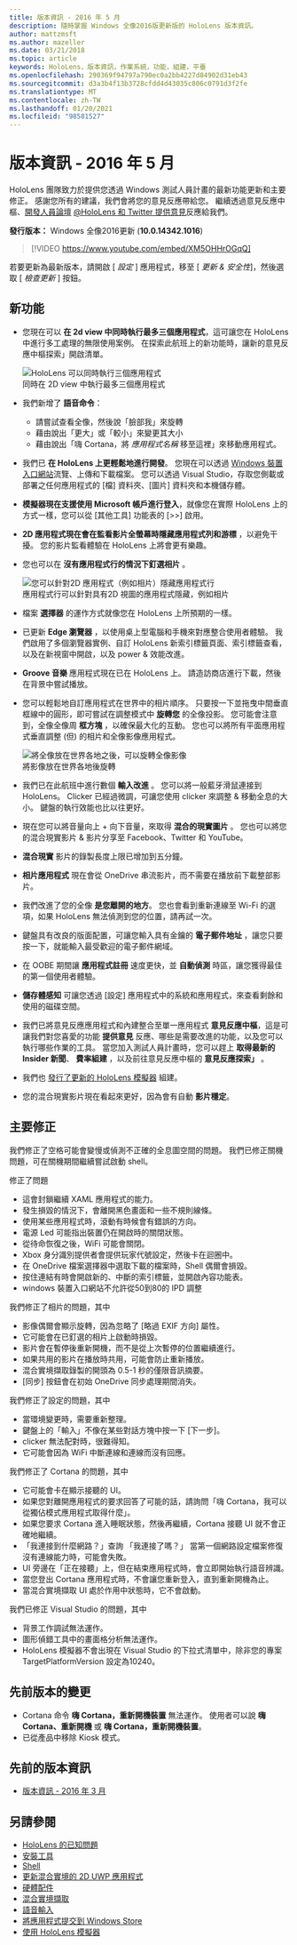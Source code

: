 ```yaml
---
title: 版本資訊 - 2016 年 5 月
description: 隨時掌握 Windows 全像2016版更新版的 HoloLens 版本資訊。
author: mattzmsft
ms.author: mazeller
ms.date: 03/21/2018
ms.topic: article
keywords: HoloLens，版本資訊，作業系統，功能，組建，平臺
ms.openlocfilehash: 290369f94797a790ec0a2bb4227d84902d31eb43
ms.sourcegitcommit: d3a3b4f13b3728cfdd4d43035c806c0791d3f2fe
ms.translationtype: MT
ms.contentlocale: zh-TW
ms.lasthandoff: 01/20/2021
ms.locfileid: "98581527"
---
```

# <a name="release-notes---may-2016"></a>版本資訊 - 2016 年 5 月

HoloLens 團隊致力於提供您透過 Windows 測試人員計畫的最新功能更新和主要修正。 感謝您所有的建議，我們會將您的意見反應帶給您。 繼續透過意見反應中樞、[開發人員論壇](https://forums.hololens.com) [ @HoloLens 和 Twitter ](https://twitter.com/hololens)[提供意見](/windows/mixed-reality/give-us-feedback)反應給我們。

**發行版本：** Windows 全像2016更新 (**10.0.14342.1016**) 

>[!VIDEO https://www.youtube.com/embed/XM5OHHrOGqQ]

若要更新為最新版本，請開啟 [ *設定* ] 應用程式，移至 [ *更新 & 安全性*]，然後選取 [ *檢查更新* ] 按鈕。

## <a name="new-features"></a>新功能

* 您現在可以 **在 2d view 中同時執行最多三個應用程式**，這可讓您在 HoloLens 中進行多工處理的無限使用案例。 在探索此航班上的新功能時，讓新的意見反應中樞探索」開啟清單。

  ![HoloLens 可以同時執行三個應用程式](images/img-3625-400px.jpg)<br>
  同時在 2D view 中執行最多三個應用程式

* 我們新增了 **語音命令**：
   * 請嘗試查看全像，然後說「臉部我」來旋轉
   * 藉由說出「更大」或「較小」來變更其大小
   * 藉由說出「嗨 Cortana，將 *應用程式名稱* 移至這裡」來移動應用程式。
* 我們已 **在 HoloLens 上更輕鬆地進行開發**。 您現在可以透過 [Windows 裝置入口網站](/windows/mixed-reality/develop/platform-capabilities-and-apis/using-the-windows-device-portal)流覽、上傳和下載檔案。 您可以透過 Visual Studio，存取您側載或部署之任何應用程式的 [檔] 資料夾、[圖片] 資料夾和本機儲存體。
* **模擬器現在支援使用 Microsoft 帳戶進行登入**，就像您在實際 HoloLens 上的方式一樣，您可以從 [其他工具] 功能表的 [>>] 啟用。
* **2D 應用程式現在會在監看影片全螢幕時隱藏應用程式列和游標** ，以避免干擾。 您的影片監看體驗在 HoloLens 上將會更有樂趣。
* 您也可以在 **沒有應用程式行的情況下釘選相片** 。

  ![您可以針對2D 應用程式（例如相片）隱藏應用程式行](images/img-3626-400px.jpg)<br>
  應用程式行可以針對具有2D 視圖的應用程式隱藏，例如相片

* 檔案 **選擇器** 的運作方式就像您在 HoloLens 上所預期的一樣。
* 已更新 **Edge 瀏覽器** ，以使用桌上型電腦和手機來對應整合使用者體驗。 我們啟用了多個瀏覽器實例、自訂 HoloLens 新索引標籤頁面、索引標籤查看，以及在新視窗中開啟，以及 power & 效能改進。
* **Groove 音樂** 應用程式現在已在 HoloLens 上。 請造訪商店進行下載，然後在背景中嘗試播放。
* 您可以輕鬆地自訂應用程式在世界中的相片順序。 只要按一下並拖曳中間垂直框線中的圓形，即可嘗試在調整模式中 **旋轉您** 的全像投影。 您可能會注意到，全像全像周 **框方塊** ，以確保最大化的互動。 您也可以將所有平面應用程式垂直調整 (但) 的相片和全像影像應用程式。

  ![將全像放在世界各地之後，可以旋轉全像影像](images/img-3627-400px.jpg)<br>
  將影像放在世界各地後旋轉

* 我們已在此航班中進行數個 **輸入改進** 。 您可以將一般藍牙滑鼠連接到 HoloLens。 Clicker 已經過微調，可讓您使用 clicker 來調整 & 移動全息的大小。 鍵盤的執行效能也比以往更好。
* 現在您可以將音量向上 + 向下音量，來取得 **混合的現實圖片** 。 您也可以將您的混合現實影片 & 影片分享至 Facebook、Twitter 和 YouTube。
* **混合現實** 影片的錄製長度上限已增加到五分鐘。
* **相片應用程式** 現在會從 OneDrive 串流影片，而不需要在播放前下載整部影片。
* 我們改進了您的全像 **是您離開的地方**。 您也會看到重新連線至 Wi-Fi 的選項，如果 HoloLens 無法偵測到您的位置，請再試一次。
* 鍵盤具有改良的版面配置，可讓您輸入具有金鑰的 **電子郵件地址** ，讓您只要按一下，就能輸入最受歡迎的電子郵件網域。
* 在 OOBE 期間讓 **應用程式註冊** 速度更快，並 **自動偵測** 時區，讓您獲得最佳的第一個使用者體驗。
* **儲存體感知** 可讓您透過 [設定] 應用程式中的系統和應用程式，來查看剩餘和使用的磁碟空間。
* 我們已將意見反應應用程式和內建整合至單一應用程式 **意見反應中樞**，這是可讓我們對您喜愛的功能 **提供意見** 反應、哪些是需要改進的功能，以及您可以執行哪些作業的工具。 當您加入測試人員計畫時，您可以趕上 **取得最新的 Insider 新聞**、 **費率組建** ，以及前往意見反應中樞的 **意見反應探索」** 。
* 我們也 [發行了更新的 HoloLens 模擬器](/windows/mixed-reality/develop/install-the-tools) 組建。
* 您的混合現實影片現在看起來更好，因為會有自動 **影片穩定**。

## <a name="major-fixes"></a>主要修正

我們修正了空格可能會變慢或偵測不正確的全息圖空間的問題。 我們已修正關機問題，可在關機期間繼續嘗試啟動 shell。

修正了問題
* 這會封鎖繼續 XAML 應用程式的能力。
* 發生損毀的情況下，會離開黑色畫面和一些不規則線條。
* 使用某些應用程式時，滾動有時候會有錯誤的方向。
* 電源 Led 可能指出裝置仍在開啟時的關閉狀態。
* 從待命恢復之後，WiFi 可能會關閉。
* Xbox 身分識別提供者會提供玩家代號設定，然後卡在迴圈中。
* 在 OneDrive 檔案選擇器中選取下載的檔案時，Shell 偶爾會損毀。
* 按住連結有時會開啟新的、中斷的索引標籤，並開啟內容功能表。
* windows 裝置入口網站不允許從50到80的 IPD 調整

我們修正了相片的問題，其中
* 影像偶爾會顯示旋轉，因為忽略了 [略過 EXIF 方向] 屬性。
* 它可能會在已釘選的相片上啟動時損毀。
* 影片會在暫停後重新開機，而不是從上次暫停的位置繼續進行。
* 如果共用的影片在播放時共用，可能會防止重新播放。
* 混合實境擷取錄製的開頭為 0.5-1 秒的僅限音訊摘要。
* [同步] 按鈕會在初始 OneDrive 同步處理期間消失。

我們修正了設定的問題，其中
* 當環境變更時，需要重新整理。
* 鍵盤上的「輸入」不像在某些對話方塊中按一下 [下一步]。
* clicker 無法配對時，很難得知。
* 它可能會因為 WiFi 中斷連線和連線而沒有回應。

我們修正了 Cortana 的問題，其中
* 它可能會卡在顯示接聽的 UI。
* 如果您對離開應用程式的要求回答了可能的話，請詢問「嗨 Cortana，我可以從獨佔模式應用程式取得什麼」。
* 如果您要求 Cortana 進入睡眠狀態，然後再繼續，Cortana 接聽 UI 就不會正確地繼續。
* 「我連接到什麼網路？」查詢 「我連接了嗎？」 當第一個網路設定檔案修復沒有連線能力時，可能會失敗。
* UI 旁邊在「正在接聽」上，但在結束應用程式時，會立即開始執行語音辨識。
* 當您登出 Cortana 應用程式時，不會讓您重新登入，直到重新開機為止。
* 當混合實境擷取 UI 處於作用中狀態時，它不會啟動。

我們已修正 Visual Studio 的問題，其中
* 背景工作調試無法運作。
* 圖形偵錯工具中的畫面格分析無法運作。
* HoloLens 模擬器不會出現在 Visual Studio 的下拉式清單中，除非您的專案 TargetPlatformVersion 設定為10240。

## <a name="changes-from-previous-release"></a>先前版本的變更
* Cortana 命令 **嗨 Cortana，重新開機裝置** 無法運作。 使用者可以說 **嗨 Cortana、重新開機** 或 **嗨 Cortana，重新開機裝置**。
* 已從產品中移除 Kiosk 模式。

## <a name="prior-release-notes"></a>先前的版本資訊
* [版本資訊 - 2016 年 3 月](release-notes-march-2016.md)

## <a name="see-also"></a>另請參閱
* [HoloLens 的已知問題](/windows/mixed-reality/hololens-known-issues)
* [安裝工具](/windows/mixed-reality/develop/install-the-tools)
* [Shell](/windows/mixed-reality/discover/navigating-the-windows-mixed-reality-home)
* [更新混合實境的 2D UWP 應用程式](/windows/mixed-reality/develop/porting-apps/building-2d-apps)
* [硬體配件](/windows/mixed-reality/discover/hardware-accessories)
* [混合實境擷取](/windows/mixed-reality/mixed-reality-capture)
* [語音輸入](/windows/mixed-reality/design/voice-input)
* [將應用程式提交到 Windows Store](/windows/mixed-reality/distribute/submitting-an-app-to-the-microsoft-store)
* [使用 HoloLens 模擬器](/windows/mixed-reality/develop/platform-capabilities-and-apis/using-the-hololens-emulator)